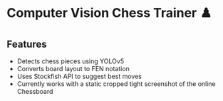 # Computer Vision Chess Trainer ♟️
## Features
- Detects chess pieces using YOLOv5
- Converts board layout to FEN notation
- Uses Stockfish API to suggest best moves
- Currently works with a static cropped tight screenshot of the online Chessboard
